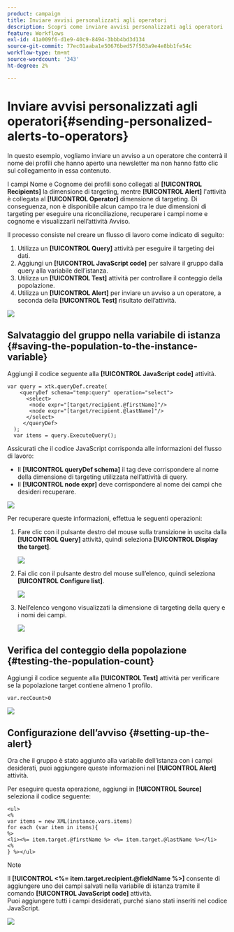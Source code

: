 ```yaml
---
product: campaign
title: Inviare avvisi personalizzati agli operatori
description: Scopri come inviare avvisi personalizzati agli operatori
feature: Workflows
exl-id: 41a009f6-d1e9-40c9-8494-3bbb4bd3d134
source-git-commit: 77ec01aaba1e50676bed57f503a9e4e8bb1fe54c
workflow-type: tm+mt
source-wordcount: '343'
ht-degree: 2%

---
```


# Inviare avvisi personalizzati agli operatori{#sending-personalized-alerts-to-operators}



In questo esempio, vogliamo inviare un avviso a un operatore che conterrà il nome dei profili che hanno aperto una newsletter ma non hanno fatto clic sul collegamento in essa contenuto.

I campi Nome e Cognome dei profili sono collegati al **[!UICONTROL Recipients]** la dimensione di targeting, mentre **[!UICONTROL Alert]** l&#39;attività è collegata al **[!UICONTROL Operator]** dimensione di targeting. Di conseguenza, non è disponibile alcun campo tra le due dimensioni di targeting per eseguire una riconciliazione, recuperare i campi nome e cognome e visualizzarli nell’attività Avviso.

Il processo consiste nel creare un flusso di lavoro come indicato di seguito:

1. Utilizza un **[!UICONTROL Query]** attività per eseguire il targeting dei dati.
1. Aggiungi un **[!UICONTROL JavaScript code]** per salvare il gruppo dalla query alla variabile dell’istanza.
1. Utilizza un **[!UICONTROL Test]** attività per controllare il conteggio della popolazione.
1. Utilizza un **[!UICONTROL Alert]** per inviare un avviso a un operatore, a seconda della **[!UICONTROL Test]** risultato dell’attività.

![](assets/uc_operator_1.png)

## Salvataggio del gruppo nella variabile di istanza {#saving-the-population-to-the-instance-variable}

Aggiungi il codice seguente alla **[!UICONTROL JavaScript code]** attività.

```
var query = xtk.queryDef.create(  
    <queryDef schema="temp:query" operation="select">  
      <select>  
       <node expr="[target/recipient.@firstName]"/>  
       <node expr="[target/recipient.@lastName]"/>  
      </select>  
     </queryDef>  
  );  
  var items = query.ExecuteQuery();
```

Assicurati che il codice JavaScript corrisponda alle informazioni del flusso di lavoro:

* Il **[!UICONTROL queryDef schema]** il tag deve corrispondere al nome della dimensione di targeting utilizzata nell’attività di query.
* Il **[!UICONTROL node expr]** deve corrispondere al nome dei campi che desideri recuperare.

![](assets/uc_operator_3.png)

Per recuperare queste informazioni, effettua le seguenti operazioni:

1. Fare clic con il pulsante destro del mouse sulla transizione in uscita dalla **[!UICONTROL Query]** attività, quindi seleziona **[!UICONTROL Display the target]**.

   ![](assets/uc_operator_4.png)

1. Fai clic con il pulsante destro del mouse sull’elenco, quindi seleziona **[!UICONTROL Configure list]**.

   ![](assets/uc_operator_5.png)

1. Nell’elenco vengono visualizzati la dimensione di targeting della query e i nomi dei campi.

   ![](assets/uc_operator_6.png)

## Verifica del conteggio della popolazione {#testing-the-population-count}

Aggiungi il codice seguente alla **[!UICONTROL Test]** attività per verificare se la popolazione target contiene almeno 1 profilo.

```
var.recCount>0
```

![](assets/uc_operator_7.png)

## Configurazione dell’avviso {#setting-up-the-alert}

Ora che il gruppo è stato aggiunto alla variabile dell’istanza con i campi desiderati, puoi aggiungere queste informazioni nel **[!UICONTROL Alert]** attività.

Per eseguire questa operazione, aggiungi in **[!UICONTROL Source]** seleziona il codice seguente:

```
<ul>
<%
var items = new XML(instance.vars.items)
for each (var item in items){
%>
<li><%= item.target.@firstName %> <%= item.target.@lastName %></li>
<%
} %></ul>
```

>[!NOTE]
>
>Il **[!UICONTROL <%= item.target.recipient.@fieldName %>]** consente di aggiungere uno dei campi salvati nella variabile di istanza tramite il comando **[!UICONTROL JavaScript code]** attività.\
>Puoi aggiungere tutti i campi desiderati, purché siano stati inseriti nel codice JavaScript.

![](assets/uc_operator_8.png)
